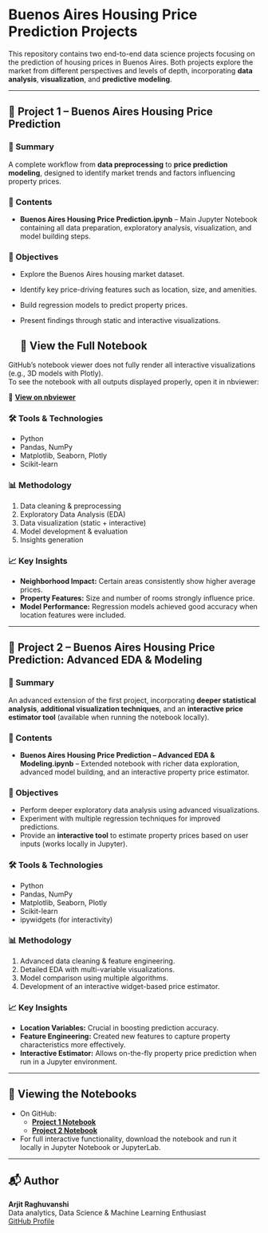 # Buenos Aires Housing Price Prediction Projects  

This repository contains two end-to-end data science projects focusing on the prediction of housing prices in Buenos Aires. Both projects explore the market from different perspectives and levels of depth, incorporating **data analysis**, **visualization**, and **predictive modeling**.  

---

## 📌 Project 1 – Buenos Aires Housing Price Prediction  

### 📄 Summary  
A complete workflow from **data preprocessing** to **price prediction modeling**, designed to identify market trends and factors influencing property prices.  

### 📂 Contents  
- **Buenos Aires Housing Price Prediction.ipynb** – Main Jupyter Notebook containing all data preparation, exploratory analysis, visualization, and model building steps.  

### 🎯 Objectives  
- Explore the Buenos Aires housing market dataset.  
- Identify key price-driving features such as location, size, and amenities.  
- Build regression models to predict property prices.  
- Present findings through static and interactive visualizations.
  
  ## 📄 View the Full Notebook  
GitHub’s notebook viewer does not fully render all interactive visualizations (e.g., 3D models with Plotly).  
To see the notebook with all outputs displayed properly, open it in nbviewer:  

🔗 **[View on nbviewer](https://nbviewer.org/github/arjitraghuvanshi/Buenos-Aires-Housing-Price-Prediction/blob/main/Buenos-Aires-Housing-Price-Prediction%20%20%281%29.ipynb)**

### 🛠 Tools & Technologies  
- Python  
- Pandas, NumPy  
- Matplotlib, Seaborn, Plotly  
- Scikit-learn  

### 📊 Methodology  
1. Data cleaning & preprocessing  
2. Exploratory Data Analysis (EDA)  
3. Data visualization (static + interactive)  
4. Model development & evaluation  
5. Insights generation  

### 📈 Key Insights  
- **Neighborhood Impact:** Certain areas consistently show higher average prices.  
- **Property Features:** Size and number of rooms strongly influence price.  
- **Model Performance:** Regression models achieved good accuracy when location features were included.  

---

## 📌 Project 2 – Buenos Aires Housing Price Prediction: Advanced EDA & Modeling  

### 📄 Summary  
An advanced extension of the first project, incorporating **deeper statistical analysis**, **additional visualization techniques**, and an **interactive price estimator tool** (available when running the notebook locally).  

### 📂 Contents  
- **Buenos Aires Housing Price Prediction – Advanced EDA & Modeling.ipynb** – Extended notebook with richer data exploration, advanced model building, and an interactive property price estimator.  

### 🎯 Objectives  
- Perform deeper exploratory data analysis using advanced visualizations.  
- Experiment with multiple regression techniques for improved predictions.  
- Provide an **interactive tool** to estimate property prices based on user inputs (works locally in Jupyter).  

### 🛠 Tools & Technologies  
- Python  
- Pandas, NumPy  
- Matplotlib, Seaborn, Plotly  
- Scikit-learn  
- ipywidgets (for interactivity)  

### 📊 Methodology  
1. Advanced data cleaning & feature engineering.  
2. Detailed EDA with multi-variable visualizations.  
3. Model comparison using multiple algorithms.  
4. Development of an interactive widget-based price estimator.  

### 📈 Key Insights  
- **Location Variables:** Crucial in boosting prediction accuracy.  
- **Feature Engineering:** Created new features to capture property characteristics more effectively.  
- **Interactive Estimator:** Allows on-the-fly property price prediction when run in a Jupyter environment.  

---

## 🚀 Viewing the Notebooks  
- On GitHub:  
  - [**Project 1 Notebook**]([./Buenos%20Aires%20Housing%20Price%20Prediction.ipynb](https://github.com/arjitraghuvanshi/Buenos-Aires-Housing-Price-Prediction/blob/main/Buenos-Aires-Housing-Price-Prediction%20%20(1).ipynb))  
  - [**Project 2 Notebook**](https://github.com/arjitraghuvanshi/Buenos-Aires-Housing-Price-Prediction/blob/main/Buenos%20Aires%20Housing%20Price%20Prediction%20%E2%80%93%20Advanced%20EDA%20%26%20Modeling%20.ipynb)  
- For full interactive functionality, download the notebook and run it locally in Jupyter Notebook or JupyterLab.  

---

## 📬 Author  
**Arjit Raghuvanshi**  
Data analytics, Data Science & Machine Learning Enthusiast  
[GitHub Profile](https://github.com/arjitraghuvanshi)  

